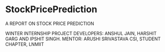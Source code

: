 # StockPricePrediction


A REPORT ON
STOCK PRICE PREDICTION








WINTER INTERNSHIP PROJECT
DEVELOPERS: ANSHUL JAIN, HARSHIT GARG AND IPSHIT SINGH.
MENTOR: ARUSHI SRIVASTAVA
CSI, STUDENT CHAPTER, LNMIIT


